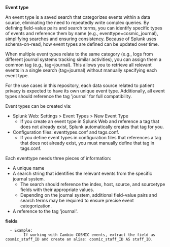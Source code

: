 



**Event type**

An event type is a saved search that categorizes events within a data source, eliminating the need to repeatedly write complex queries. By defining field-value pairs and search terms, you can identify specific types of events and reference them by name (e.g., eventtype=cosmic_journal), simplifying searches and ensuring consistency. Because of Splunk uses schema-on-read, how event types are defined can be updated over time.

When multiple event types relate to the same category (e.g., logs from different journal systems tracking similar activities), you can assign them a common tag (e.g., tag=journal). This allows you to retrieve all relevant events in a single search (tag=journal) without manually specifying each event type.

For the use cases in this repository, each data source related to patient privacy is expected to have its own unique event type. Additionally, all event types should reference the tag 'journal' for full compatibility.  

Event types can be created via:
- Splunk Web: Settings > Event Types > New Event Type
  - If you create an event type in Splunk Web and reference a tag that does not already exist, Splunk automatically creates that tag for you.
- Configuration files: eventtypes.conf and tags.conf.
  - If you define event types in configuration files that references a tag that does not already exist, you must manually define that tag in tags.conf.
        
Each eventtype needs three pieces of information:
- A unique name
- A search string that identifies the relevant events from the specific journal system.
    - The search should reference the index, host, source, and sourcetype fields with their appropriate values.
    - Depending on the journal system, additional field-value pairs and search terms may be required to ensure precise event categorization.
- A reference to the tag 'journal'.

**fields**

      - Example:
          - If working with Cambio COSMIC events, extract the field as cosmic_staff_ID and create an alias: cosmic_staff_ID AS staff_ID.
